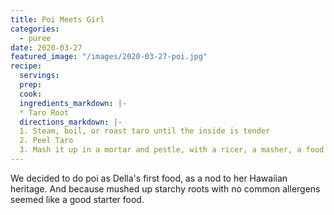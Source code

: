 ```yaml
---
title: Poi Meets Girl
categories:
  - puree
date: 2020-03-27
featured_image: "/images/2020-03-27-poi.jpg"
recipe:
  servings:
  prep:
  cook:
  ingredients_markdown: |-
  * Taro Root
  directions_markdown: |-
  1. Steam, boil, or roast taro until the inside is tender
  2. Peel Taro
  3. Mash it up in a mortar and pestle, with a ricer, a masher, a food processor, a food mill, or a blender
---
```

We decided to do poi as Della's first food, as a nod to her Hawaiian heritage. And because mushed up starchy roots with no common allergens seemed like a good starter food.
